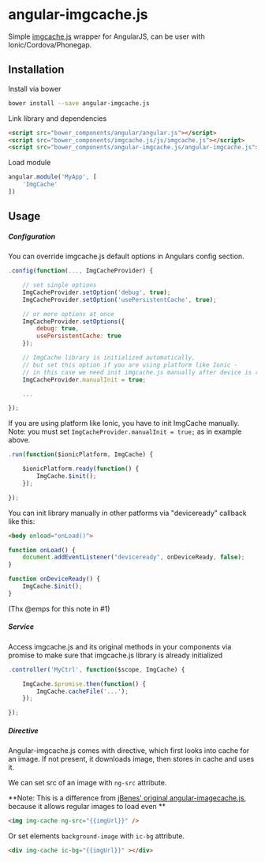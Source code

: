 angular-imgcache.js
================

Simple [imgcache.js](https://github.com/chrisben/imgcache.js) wrapper for AngularJS, can be user with Ionic/Cordova/Phonegap.

## Installation

Install via bower

```sh
bower install --save angular-imgcache.js
```

Link library and dependencies

```html
<script src="bower_components/angular/angular.js"></script>
<script src="bower_components/imgcache.js/js/imgcache.js"></script>
<script src="bower_components/angular-imgcache.js/angular-imgcache.js"></script>
```

Load module

```javascript
angular.module('MyApp', [
    'ImgCache'
])
```

## Usage

##### Configuration

You can override imgcache.js default options in Angulars config section.

```javascript
.config(function(..., ImgCacheProvider) {

    // set single options
    ImgCacheProvider.setOption('debug', true);
    ImgCacheProvider.setOption('usePersistentCache', true);

    // or more options at once
    ImgCacheProvider.setOptions({
        debug: true,
        usePersistentCache: true
    });

    // ImgCache library is initialized automatically,
    // but set this option if you are using platform like Ionic -
    // in this case we need init imgcache.js manually after device is ready
    ImgCacheProvider.manualInit = true;

    ...

});
```

If you are using platform like Ionic, you have to init ImgCache manually.
Note: you must set `ImgCacheProvider.manualInit = true;` as in example above.

```javascript
.run(function($ionicPlatform, ImgCache) {

    $ionicPlatform.ready(function() {
        ImgCache.$init();
    });

});
```

You can init library manually in other patforms via "deviceready" callback like this:

```html
<body onload="onLoad()">
```

```javascript
function onLoad() {
    document.addEventListener("deviceready", onDeviceReady, false);
}

function onDeviceReady() {
    ImgCache.$init();
}
```

(Thx @emps for this note in #1)

##### Service

Access imgcache.js and its original methods in your components via promise to make sure that imgcache.js library is already initialized

```javascript
.controller('MyCtrl', function($scope, ImgCache) {

    ImgCache.$promise.then(function() {
        ImgCache.cacheFile('...');
    });

});
```

##### Directive

Angular-imgcache.js comes with directive, which first looks into cache for an image. If not present, it downloads image, then stores in cache and uses it.

We can set src of an image with `ng-src` attribute.

**Note: This is a difference from [jBenes' original angular-imagecache.js](https://github.com/jBenes/angular-imgcache.js), because it allows regular images to load even **

```html
<img img-cache ng-src="{{imgUrl}}" />
```

Or set elements `background-image` with `ic-bg` attribute.

```html
<div img-cache ic-bg="{{imgUrl}}" ></div>
```